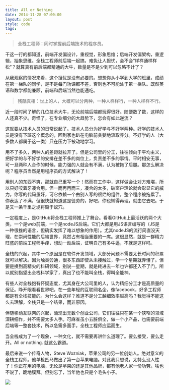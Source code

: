 ```yaml
---
title: All or Nothing
date: 2014-11-28 07:00:00
layout: post
style: code
tags:
---
```


> 全栈工程师：同时掌握前后端技术的程序员。

干这一行的都知道，前端开发偏设计，重视觉，形象思维；后端开发偏架构，重逻辑，抽象思维。全栈工程师前后端一起搞，难免让人担忧，会不会“样样通样样松”？就算真有前后端都精通的大牛，数量是不是少到可以忽略不计了？

从我观察的情况来看，这个担忧是没有必要的。想想你从小学到大学的班里，成绩在第一梯队的同学，是不是每门功课都不差，否则也不可能处于第一梯队。既然英语和数学都能兼顾，前端和后端当然也能通吃。

> 残酷真相：世上的人，大概可以分两种，一种人样样行，一种人样样不行。

近一段时间了解的几位技术大牛，无论前端后端都玩得很好。随便数了数，这样的人还真不少。奇怪了，在专业细分的大趋势下，怎会有如此逆流？

这就要从技术人员的日常说起了。技术人员分为好学与不好学两种。好学的技术人员是没有下班这个概念的，回到家也趴在电脑前贪婪地汲取养分。不好学的人（大多数人都属于这一类）只在压力下被动地学习。

用不了多久，两种人的差距就拉开了。但是公司里的分工，往往倾向于平均主义，把好学的与不好学的安排在差不多的岗位上，负责差不多的事情。平时相安无事，可一旦两种人合作的时候，能力强的人就会有不满，认为被拖了后腿。那怎么解决呢？程序员当然是用程序员的方式解决了！

用别人的东西不爽，那就自己重写一个！然而在工作中，这样做会让对方难堪，所以只好咬着牙凑合用。但一而再再而三，凑合的太多，破窗户理论就会彰显它的威力。你写的代码虽好，可它依赖一个由别人写的很烂的组件，整个程序被拖累了。你表达了不满，但很快就知道这是徒劳的，好吧，你也懒得再理，就由它去吧。于是又一条千里之堤将毁于蚁穴。

一定程度上，是GitHub将全栈工程师推上了舞台。看看GitHub上最活跃的两个大类，一个是web前端，一个是nodeJS后端。它们大都是用JS语言编写的（JS是一种很挫的语言，但确实发挥了难以想象的作用）。尤其nodeJS的流行简直没天理，在崇尚性能的后端世界，竟然占有相当重要的一席。这很显然，就是一群精力旺盛的前端工程师手痒，想动一动后端，证明自己有多牛逼，不就是这样吗。

全栈的兴起，其中一个原因是在软件开发领域，大部分问题不需要太长时间的积累就可以解决。因为触类旁通，很多东西即使从未接触过，学一个星期就弄懂了。但要是换到高精尖的科研领域，别说一星期，就是耗进去一年也许都还入不了门。所以就别指望出全栈科学家了，真出了也不能叫全栈，得叫全能神。

有些人对全栈抱有怀疑态度，尤其身在大公司里的人，认为精细分工才是高质量的保证。睁开眼看看世界吧，在一些年轻的互联网名企，像facebook，好多工程师都是有全栈技能的。为什么会这样？难道不是分工越细效率越高吗？我觉得不能这么去理解，全栈只是一个结果，而非原因。

伴随移动互联网的兴起，涌现出无数个创业公司，它们往往只在某一个狭窄的领域深耕细作，并不需要太多人手。可麻雀虽小五脏俱全，做一个小产品，也需要前端后端等一整套技术，所以急需多面手，全栈工程师应运而生。

当全栈成为了一个现象，一种文化，就不需要再讲什么道理了。要么接受，要么走开。All or nothing. 就这么霸道。

最后来说一个传奇人物，Steve Wozniak，苹果公司的另一位创始人。绝对意义的全栈工程师。他单枪匹马做出了第一台苹果电脑。对此我只想说，太特么没人性了！你正在用的电脑，无论是苹果的还是其他品牌，都有他老人家一份功劳。啥也不说了，跪地膜拜。但别忘了，当年他也只是个毛头小子。

![](/img/2014/all-or-nothing_steve-wozniak.jpg)




